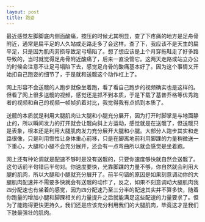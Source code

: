 ```yaml
---
layout: post
title: 跑姿
---
```

最近感觉左脚脚底内侧面酸痛，按压的时候尤其明显，查了下疼痛的地方是足舟骨附近，通常是扁平足的人久站或走路走多了会这样。查了下，我应该不是天生的扁平足，只是因为肌肉劳损导致足弓塌陷了。想了想应该是上个月穿拖鞋走了好多路导致的，当时就觉得足舟骨附近酸痛了，后来一直没管它。这两天走路或站立办公的时候会注意不让足弓塌陷下去，感觉足舟骨的酸痛基本好了。因为这个事情又开始扣自己跑姿的细节了，于是就和送髋这个动作杠上了。

网上形容不会送髋的人跑步就像坐着跑，看了看自己跑步的视频确实也是这样的。但看了网上很多送髋的视频，感觉还是抓不到本质，于是下载了基普乔格等优秀跑者的视频和自己的视频一帧帧扒着对比，我觉得我有点抓到本质了。

送髋的本质就是利用大腿肌肉让大腿和小腿充分展开，因为打开时脚掌是与地面静止的，所以瞬间发力的打开就会让髋向斜上方运动，感觉就是在送髋了，但送髋只是表象，根本还是利用大腿肌肉发力充分展开大腿和小腿。大部分人跑步其实和走路很像，只是利用惯性让身体重心前移，只是在脚离地前利用脚踝的力量稍微送一下重心，大腿和小腿不会充分展开，还会有一点弯曲所以就会感觉是坐着跑。

网上还有种论调就是配速不够时是没有送髋的，只要你速度够快就自然会送髋了。这句话前半句错后半句对。你速度要快，光靠脚踝的力量不够，你自然就会利用大腿的肌肉，所以大腿和小腿就充分展开了。前半句错的原因是如果刻意调动你的大腿肌肉配速并不需要多快就会有送髋的动作了，反之，如果不刻意调动大腿肌肉我四分配速也有坐着的感觉，因为四分配速乃至三分半的配速其实并不算多快，随着你跑量的增加小腿和脚踝相关的力量提升之后就能满足这些配速的力量要求了。但为了能跑得更快更持久，我们还是应该充分利用我们的大腿肌肉，毕竟这才是我们下肢最强壮的肌肉。

